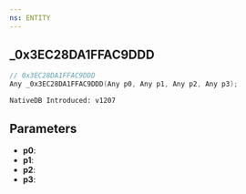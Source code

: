 ```yaml
---
ns: ENTITY
---
```

## _0x3EC28DA1FFAC9DDD

```c
// 0x3EC28DA1FFAC9DDD
Any _0x3EC28DA1FFAC9DDD(Any p0, Any p1, Any p2, Any p3);
```

```
NativeDB Introduced: v1207
```

## Parameters
* **p0**:
* **p1**:
* **p2**:
* **p3**:
